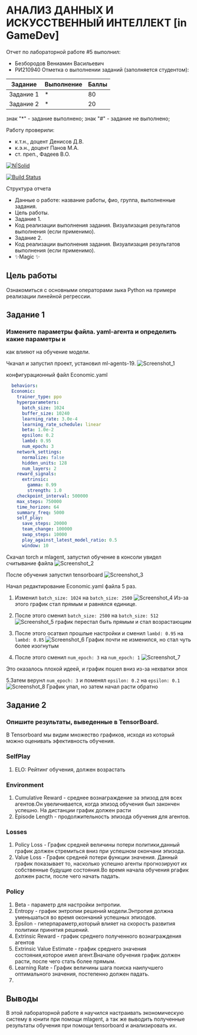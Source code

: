 # АНАЛИЗ ДАННЫХ И ИСКУССТВЕННЫЙ ИНТЕЛЛЕКТ [in GameDev]
Отчет по лабораторной работе #5 выполнил:
- Безбородов Вениамин Васильевич
- РИ210940
Отметка о выполнении заданий (заполняется студентом):

| Задание | Выполнение | Баллы |
| ------ | ------ | ------ |
| Задание 1 | * | 80 |
| Задание 2 | * | 20 |

знак "*" - задание выполнено; знак "#" - задание не выполнено;

Работу проверили:
- к.т.н., доцент Денисов Д.В.
- к.э.н., доцент Панов М.А.
- ст. преп., Фадеев В.О.

[![N|Solid](https://cldup.com/dTxpPi9lDf.thumb.png)](https://nodesource.com/products/nsolid)

[![Build Status](https://travis-ci.org/joemccann/dillinger.svg?branch=master)](https://travis-ci.org/joemccann/dillinger)

Структура отчета

- Данные о работе: название работы, фио, группа, выполненные задания.
- Цель работы.
- Задание 1.
- Код реализации выполнения задания. Визуализация результатов выполнения (если применимо).
- Задание 2.
- Код реализации выполнения задания. Визуализация результатов выполнения (если применимо).
- ✨Magic ✨

## Цель работы
Ознакомиться с основными операторами зыка Python на примере реализации линейной регрессии.

## Задание 1
### Измените параметры файла. yaml-агента и определить какие параметры и
как влияют на обучение модели.

Чкачал и запустил проект, установил ml-agents-19.
![Screenshot_1](https://user-images.githubusercontent.com/49115035/205266028-eebb7d35-5227-486a-99ee-c39c43ff27f9.png)


конфигурационный файл Economic.yaml
```yaml
  behaviors:
  Economic:
    trainer_type: ppo
    hyperparameters:
      batch_size: 1024
      buffer_size: 10240
      learning_rate: 3.0e-4
      learning_rate_schedule: linear
      beta: 1.0e-2
      epsilon: 0.2
      lambd: 0.95
      num_epoch: 3      
    network_settings:
      normalize: false
      hidden_units: 128
      num_layers: 2
    reward_signals:
      extrinsic:
        gamma: 0.99
        strength: 1.0
    checkpoint_interval: 500000
    max_steps: 750000
    time_horizon: 64
    summary_freq: 5000
    self_play:
      save_steps: 20000
      team_change: 100000
      swap_steps: 10000
      play_against_latest_model_ratio: 0.5
      window: 10
```

Скачал torch и mlagent, запустил обучение в консоли увидел считывание файла
![Screenshot_2](https://user-images.githubusercontent.com/49115035/205266649-792d4fe0-3c27-4141-b9c6-6dfeba3a51d7.png)

После обучения запустил tensorboard
![Screenshot_3](https://user-images.githubusercontent.com/49115035/205269251-214dd1dd-d43f-4ac1-948b-5904fa06955e.png)

Начал редактирование Economic.yaml файла 5 раз.

1. Изменил ```batch_size: 1024``` на  ```batch_size: 2500``` 
![Screenshot_4](https://user-images.githubusercontent.com/49115035/205270647-dadb5159-2415-4f13-96e5-33c5e868fa68.png)
Из-за этого график стал прямым и равнялся единице.

2. После этого сменил ```batch_size: 2500``` на ```batch_size: 512``` 
![Screenshot_5](https://user-images.githubusercontent.com/49115035/205272134-803013d9-d440-4db6-acab-34825cf2ae7f.png)
график перестал быть прямым и стал возрастающим

3. После этого осатвил прошлые настройки и сменил ```lambd: 0.95``` на ```lambd: 0.85```
![Screenshot_6](https://user-images.githubusercontent.com/49115035/205274474-18012a09-96c7-4c51-8786-157800ea786d.png)
График почти не изменился, но стал чуть более изогнутым

4. После этого сменил ```num_epoch: 3``` на ```num_epoch: 1```
![Screenshot_7](https://user-images.githubusercontent.com/49115035/205276334-aade0aaa-8035-4aeb-9804-6c84fe822369.png)

Это оказалось плохой идеей, и график пошел вниз из-за нехватки эпох

5.Затем верунл ```num_epoch: 3``` и поменял ```epsilon: 0.2``` на ```epsilon: 0.1```
![Screenshot_8](https://user-images.githubusercontent.com/49115035/205277720-e998002c-4bf7-4974-a86c-3de713f7bbcd.png)
График упал, но затем начал расти обратно


## Задание 2
### Опишите результаты, выведенные в TensorBoard.

В Tensorboard мы видим множество графиков, исходя из который можно оценивать эфективность обучения.
### SelfPlay
1. ELO: Рейтинг обучения, должен возрастать
### Environment
1. Cumulative Reward - среднее вознаграждение за эпизод для всех агентов.Он увеличивается, когда эпизод обучения был закончен успешно. На дистанции график должен расти
2. Episode Length - продолжительность эпизода обучения для агентов.
### Losses
1. Policy Loss - График средней величины потери политики,данный график должен стремиться вниз при успешном окончани эпизода.
2. Value Loss - График средней потери функции значения. Данный график показывает то, насколько успешно агенты прогнозируют их собственные будущие состояния.Во время начала обучения ргафик должен расти, после чего начать падать.
### Policy 
1. Beta - параметр для настройки энтропии.
2. Entropy - график энтропии решений модели.Энтропия должна уменьшаться во время окончаний успешных эпизодов.
3. Epsilon - гиперпараметр,который влияет на скорость развития политики принятия решений.
4. Extrinsic Reward - график среднего полученного вознаграждения агентов
5. Extrinsic Value Estimate - график среднего значения состояния,которое имел агент.Вначале обучения график должен расти, после чего стать более прямым.
6. Learning Rate - График величины шага поиска наилучшего оптимального значения, постепенно должен падать.
7. 
## Выводы
В этой лабораторной работе я научился настраивать экономическую систему в юнити при помощи mlagent, а так же выводить полученные результаты обучения при помощи tensorboard и анализировать их.



